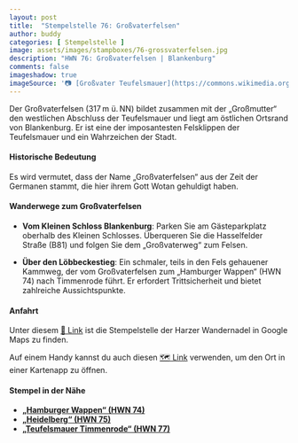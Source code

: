 ```yaml
---
layout: post
title:  "Stempelstelle 76: Großvaterfelsen"
author: buddy
categories: [ Stempelstelle ]
image: assets/images/stampboxes/76-grossvaterfelsen.jpg
description: "HWN 76: Großvaterfelsen | Blankenburg"
comments: false
imageshadow: true
imageSource: '📷 [Großvater Teufelsmauer](https://commons.wikimedia.org/wiki/File:Gro%C3%9Fvater_Teufelsmauer.jpg) von <a href="//commons.wikimedia.org/wiki/User:Olaf2" title="User:Olaf2">Olaf Meister</a> unter Lizenz [CC BY-SA 4.0](https://creativecommons.org/licenses/by-sa/4.0)'
---
```


Der Großvaterfelsen (317 m ü. NN) bildet zusammen mit der „Großmutter“ den westlichen Abschluss der Teufelsmauer und liegt am östlichen Ortsrand von Blankenburg. Er ist eine der imposantesten Felsklippen der Teufelsmauer und ein Wahrzeichen der Stadt.

#### Historische Bedeutung

Es wird vermutet, dass der Name „Großvaterfelsen“ aus der Zeit der Germanen stammt, die hier ihrem Gott Wotan gehuldigt haben.

#### Wanderwege zum Großvaterfelsen

- **Vom Kleinen Schloss Blankenburg**: Parken Sie am Gästeparkplatz oberhalb des Kleinen Schlosses. Überqueren Sie die Hasselfelder Straße (B81) und folgen Sie dem „Großvaterweg“ zum Felsen.

- **Über den Löbbeckestieg**: Ein schmaler, teils in den Fels gehauener Kammweg, der vom Großvaterfelsen zum „Hamburger Wappen“ (HWN 74) nach Timmenrode führt. Er erfordert Trittsicherheit und bietet zahlreiche Aussichtspunkte.

#### Anfahrt

Unter diesem [📍 Link](https://www.google.com/maps/dir/?api=1&origin=&destination=51.78598%2C%2010.96717) ist die Stempelstelle der Harzer Wandernadel in Google Maps zu finden.

<div class="android-only">
  Auf einem Handy kannst du auch diesen 
  <a href="geo:51.78598,10.96717">🗺️ Link</a> 
  verwenden, um den Ort in einer Kartenapp zu öffnen.
  <p></p>
</div>

#### Stempel in der Nähe

- [**„Hamburger Wappen“ (HWN 74)**](/stempelstelle-74-hamburger-wappen-teufelsmauer)
- [**„Heidelberg“ (HWN 75)**](/stempelstelle-75-hahnenkleeklippen)
- [**„Teufelsmauer Timmenrode“ (HWN 77)**](/stempelstelle-77-ruine-luisenburg)
